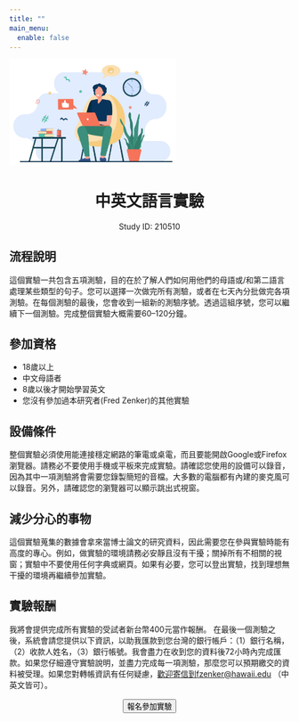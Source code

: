 ```yaml
---
title: ""
main_menu:
  enable: false
---
```


<img src="img_overview.jpg" alt="A nice image" style="width: 300px;" />

<h1 style="text-align: center;"> 中英文語言實驗 </h1>
<p style="text-align: center;">Study ID: 210510</p>

## 流程說明

這個實驗一共包含五項測驗，目的在於了解人們如何用他們的母語或/和第二語言處理某些類型的句子。您可以選擇一次做完所有測驗，或者在七天內分批做完各項測驗。在每個測驗的最後，您會收到一組新的測驗序號。透過這組序號，您可以繼續下一個測驗。完成整個實驗大概需要60–120分鐘。

## 參加資格

- 18歲以上
- 中文母語者
- 8歲以後才開始學習英文
- 您沒有參加過本研究者(Fred Zenker)的其他實驗

## 設備條件

整個實驗必須使用能連接穩定網路的筆電或桌電，而且要能開啟Google或Firefox瀏覽器。請務必不要使用手機或平板來完成實驗。請確認您使用的設備可以錄音，因為其中一項測驗將會需要您錄製簡短的音檔。大多數的電腦都有內建的麥克風可以錄音。另外，請確認您的瀏覽器可以顯示跳出式視窗。

## 減少分心的事物

這個實驗蒐集的數據會拿來當博士論文的研究資料，因此需要您在參與實驗時能有高度的專心。例如，做實驗的環境請務必安靜且沒有干擾；關掉所有不相關的視窗；實驗中不要使用任何字典或網頁。如果有必要，您可以登出實驗，找到理想無干擾的環境再繼續參加實驗。

## 實驗報酬

我將會提供完成所有實驗的受試者新台幣400元當作報酬。 在最後一個測驗之後，系統會請您提供以下資訊，以助我匯款到您台灣的銀行帳戶：（1）銀行名稱，（2）收款人姓名，（3）銀行帳號。我會盡力在收到您的資料後72小時內完成匯款。如果您仔細遵守實驗說明，並盡力完成每一項測驗，那麼您可以預期繳交的資料被受理。如果您對轉帳資訊有任何疑慮，歡迎寄信到fzenker@hawaii.edu （中英文皆可）。

<a href="https://chqbs9uyxi.cognition.run/?study=zh210510do&site=ptt2" style="text-align:center;display:block;font-size:150%">
   <button>報名參加實驗</button>
</a>